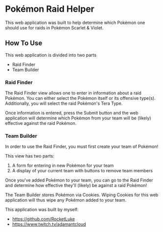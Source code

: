<h1>Pokémon Raid Helper</h1>

This web application was built to help determine which Pokémon one should use for raids in Pokémon Scarlet & Violet.

<h2>How To Use</h2>

This web application is divided into two parts
- Raid Finder
- Team Builder

<h3>Raid Finder</h3>
The Raid Finder view allows one to enter in information about a raid Pokémon. You can either select the Pokémon itself or its offensive type(s). Additionally, you will select the raid Pokémon's Tera Type.

Once information is entered, press the Submit button and the web application will determine which Pokémon from your team will be (likely) effective against the raid Pokémon.

<h3>Team Builder</h3>
In order to use the Raid Finder, you must first create your team of Pokémon!

This view has two parts:
1. A form for entering in new Pokémon for your team
2. A display of your current team with buttons to remove team members

Once you've added Pokémon to your team, you can go to the Raid Finder and determine how effective they'll (likely) be against a raid Pokémon!

The Team Builder stores Pokémon via Cookies. Wiping Cookies for this web application will thus wipe any Pokémon added to your team. 

This application was built by myself:
- https://github.com/RocketLuke
- https://www.twitch.tv/adamantcloud